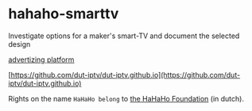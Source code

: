 # hahaho-smarttv
Investigate options for a maker's smart-TV and document the selected design




[advertizing platform](https://adguard.com/en/blog/smart-tv-ad-blocking.html)

[https://github.com/dut-iptv/dut-iptv.github.io](https://github.com/dut-iptv/dut-iptv.github.io)


Rights on the name `HaHaHo belong` to [the HaHaHo Foundation](https://www.polyprax.nl/hahaho/over-hahaho/) (in dutch).
